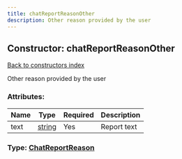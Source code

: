 ```yaml
---
title: chatReportReasonOther
description: Other reason provided by the user
---
```

## Constructor: chatReportReasonOther  
[Back to constructors index](index.md)



Other reason provided by the user

### Attributes:

| Name     |    Type       | Required | Description |
|----------|---------------|----------|-------------|
|text|[string](../types/string.md) | Yes|Report text|



### Type: [ChatReportReason](../types/ChatReportReason.md)


